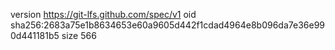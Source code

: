 version https://git-lfs.github.com/spec/v1
oid sha256:2683a75e1b8634653e60a9605d442f1cdad4964e8b096da7e36e990d441181b5
size 566
